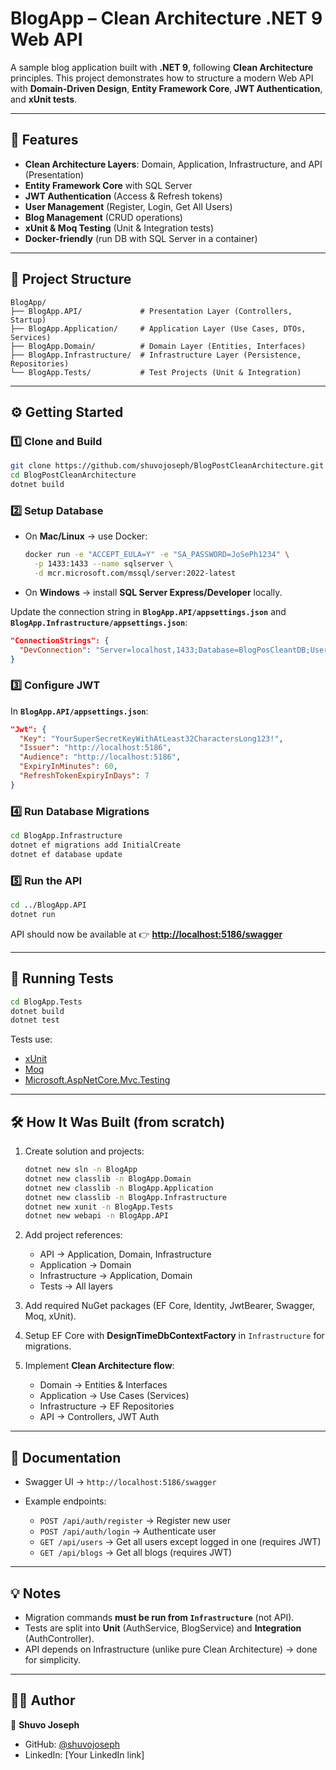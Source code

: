 # BlogApp – Clean Architecture .NET 9 Web API

A sample blog application built with **.NET 9**, following **Clean Architecture** principles.
This project demonstrates how to structure a modern Web API with **Domain-Driven Design**, **Entity Framework Core**, **JWT Authentication**, and **xUnit tests**.

---

## 🚀 Features

* **Clean Architecture Layers**: Domain, Application, Infrastructure, and API (Presentation)
* **Entity Framework Core** with SQL Server
* **JWT Authentication** (Access & Refresh tokens)
* **User Management** (Register, Login, Get All Users)
* **Blog Management** (CRUD operations)
* **xUnit & Moq Testing** (Unit & Integration tests)
* **Docker-friendly** (run DB with SQL Server in a container)

---

## 📂 Project Structure

```
BlogApp/
├── BlogApp.API/             # Presentation Layer (Controllers, Startup)
├── BlogApp.Application/     # Application Layer (Use Cases, DTOs, Services)
├── BlogApp.Domain/          # Domain Layer (Entities, Interfaces)
├── BlogApp.Infrastructure/  # Infrastructure Layer (Persistence, Repositories)
└── BlogApp.Tests/           # Test Projects (Unit & Integration)
```

---

## ⚙️ Getting Started

### 1️⃣ Clone and Build

```bash
git clone https://github.com/shuvojoseph/BlogPostCleanArchitecture.git
cd BlogPostCleanArchitecture
dotnet build
```

### 2️⃣ Setup Database

* On **Mac/Linux** → use Docker:

  ```bash
  docker run -e "ACCEPT_EULA=Y" -e "SA_PASSWORD=JoSePh1234" \
    -p 1433:1433 --name sqlserver \
    -d mcr.microsoft.com/mssql/server:2022-latest
  ```
* On **Windows** → install **SQL Server Express/Developer** locally.

Update the connection string in **`BlogApp.API/appsettings.json`** and **`BlogApp.Infrastructure/appsettings.json`**:

```json
"ConnectionStrings": {
  "DevConnection": "Server=localhost,1433;Database=BlogPosCleantDB;User Id=SA;Password=JoSePh1234;TrustServerCertificate=True;"
}
```

### 3️⃣ Configure JWT

In **`BlogApp.API/appsettings.json`**:

```json
"Jwt": {
  "Key": "YourSuperSecretKeyWithAtLeast32CharactersLong123!",
  "Issuer": "http://localhost:5186",
  "Audience": "http://localhost:5186",
  "ExpiryInMinutes": 60,
  "RefreshTokenExpiryInDays": 7
}
```

### 4️⃣ Run Database Migrations

```bash
cd BlogApp.Infrastructure
dotnet ef migrations add InitialCreate
dotnet ef database update
```

### 5️⃣ Run the API

```bash
cd ../BlogApp.API
dotnet run
```

API should now be available at 👉 **[http://localhost:5186/swagger](http://localhost:5186/swagger)**

---

## 🧪 Running Tests

```bash
cd BlogApp.Tests
dotnet build
dotnet test
```

Tests use:

* [xUnit](https://xunit.net/)
* [Moq](https://github.com/moq/moq4)
* [Microsoft.AspNetCore.Mvc.Testing](https://learn.microsoft.com/en-us/dotnet/core/testing/integration-testing)

---

## 🛠️ How It Was Built (from scratch)

1. Create solution and projects:

   ```bash
   dotnet new sln -n BlogApp
   dotnet new classlib -n BlogApp.Domain
   dotnet new classlib -n BlogApp.Application
   dotnet new classlib -n BlogApp.Infrastructure
   dotnet new xunit -n BlogApp.Tests
   dotnet new webapi -n BlogApp.API
   ```

2. Add project references:

   * API → Application, Domain, Infrastructure
   * Application → Domain
   * Infrastructure → Application, Domain
   * Tests → All layers

3. Add required NuGet packages (EF Core, Identity, JwtBearer, Swagger, Moq, xUnit).

4. Setup EF Core with **DesignTimeDbContextFactory** in `Infrastructure` for migrations.

5. Implement **Clean Architecture flow**:

   * Domain → Entities & Interfaces
   * Application → Use Cases (Services)
   * Infrastructure → EF Repositories
   * API → Controllers, JWT Auth

---

## 📖 Documentation

* Swagger UI → `http://localhost:5186/swagger`
* Example endpoints:

  * `POST /api/auth/register` → Register new user
  * `POST /api/auth/login` → Authenticate user
  * `GET /api/users` → Get all users except logged in one (requires JWT)
  * `GET /api/blogs` → Get all blogs (requires JWT)

---

## 💡 Notes

* Migration commands **must be run from `Infrastructure`** (not API).
* Tests are split into **Unit** (AuthService, BlogService) and **Integration** (AuthController).
* API depends on Infrastructure (unlike pure Clean Architecture) → done for simplicity.

---

## 🧑‍💻 Author

👤 **Shuvo Joseph**

* GitHub: [@shuvojoseph](https://github.com/shuvojoseph)
* LinkedIn: [Your LinkedIn link]

